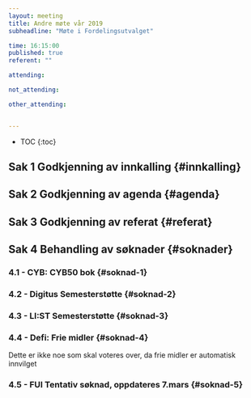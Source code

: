 ```yaml
---
layout: meeting
title: Andre møte vår 2019
subheadline: "Møte i Fordelingsutvalget"

time: 16:15:00
published: true
referent: ""

attending:

not_attending:

other_attending:


---
```


* TOC
{:toc}


## Sak 1 Godkjenning av innkalling {#innkalling}
## Sak 2 Godkjenning av agenda {#agenda}
## Sak 3 Godkjenning av referat {#referat}
## Sak 4 Behandling av søknader {#soknader}
### 4.1 -  CYB: CYB50 bok {#soknad-1}
### 4.2 -  Digitus Semesterstøtte {#soknad-2}
### 4.3 -  LI:ST Semesterstøtte {#soknad-3}
### 4.4 -  Defi: Frie midler {#soknad-4}
Dette er ikke noe som skal voteres over, da frie midler er automatisk innvilget
### 4.5 -  FUI Tentativ søknad, oppdateres 7.mars {#soknad-5}
